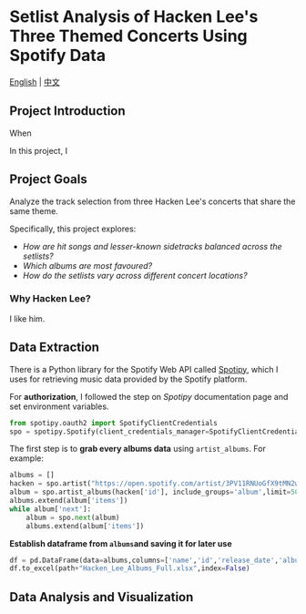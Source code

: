 # Setlist Analysis of Hacken Lee's Three Themed Concerts Using Spotify Data
[English](README.md) | [中文](readme.zh.md)
## Project Introduction
When 

In this project, I 


## Project Goals
Analyze the track selection from three Hacken Lee's concerts that share the same theme. 



Specifically, this project explores:
- <em>How are hit songs and lesser-known sidetracks balanced across the setlists?</em>
- <em>Which albums are most favoured?</em>
- <em>How do the setlists vary across different concert locations?</em>

### Why Hacken Lee?
I like him.

## Data Extraction
There is a Python library for the Spotify Web API called [Spotipy](https://spotipy.readthedocs.io/en/2.25.1/), which I uses for retrieving music data provided by the Spotify platform.

For <b>authorization</b>, I followed the step on <em>Spotipy</em> documentation page and set environment variables.
```python
from spotipy.oauth2 import SpotifyClientCredentials
spo = spotipy.Spotify(client_credentials_manager=SpotifyClientCredentials())
```
The first step is to <b>grab every albums data</b> using `artist_albums`. For example:
```python
albums = []
hacken = spo.artist("https://open.spotify.com/artist/3PV11RNUoGfX9tMN2wVljB")
album = spo.artist_albums(hacken['id'], include_groups='album',limit=50)
albums.extend(album['items'])
while album['next']:
    album = spo.next(album)
    albums.extend(album['items'])
```
<b>Establish dataframe from `albums`and saving it for later use</b>
```python
df = pd.DataFrame(data=albums,columns=['name','id','release_date','album_type'])
df.to_excel(path+"Hacken_Lee_Albums_Full.xlsx",index=False)
```





## Data Analysis and Visualization